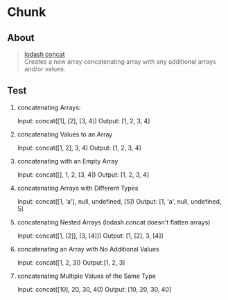 # Chunk

## About

> [lodash concat](https://lodash.com/docs/4.17.15#concat) <br/>
> Creates a new array concatenating array with any additional arrays and/or values.

## Test

1. concatenating Arrays:

   Input: concat([1], [2], [3, 4])
   Output: [1, 2, 3, 4]

2. concatenating Values to an Array

   Input: concat([1, 2], 3, 4)
   Output: [1, 2, 3, 4]

3. concatenating with an Empty Array

   Input: concat([], 1, 2, [3, 4])
   Output: [1, 2, 3, 4]

4. concatenating Arrays with Different Types

   Input: concat([1, 'a'], null, undefined, [5])
   Output: [1, 'a', null, undefined, 5]

5. concatenating Nested Arrays (lodash.concat doesn't flatten arrays)

   Input: concat([1, [2]], [3, [4]])
   Output: [1, [2], 3, [4]]

6. concatenating an Array with No Additional Values

   Input: concat([1, 2, 3])
   Output:[1, 2, 3]

7. concatenating Multiple Values of the Same Type

   Input: concat([10], 20, 30, 40)
   Output: [10, 20, 30, 40]
